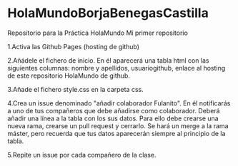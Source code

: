# HolaMundoBorjaBenegasCastilla
Repositorio para la Práctica HolaMundo Mi primer repositorio

1.Activa las Github Pages (hosting de github)

2.Añádele el fichero de inicio. En él aparecerá una tabla html con las siguientes columnas: nombre y apellidos, usuariogithub, enlace al hosting de este repositorio HolaMundo de  github.

3.Añade el fichero style.css en la carpeta css. 

4.Crea un issue denominado "añadir colaborador Fulanito". En él notificarás a uno de tus compañeros que debe añadirse como colaborador. Deberá añadir una línea a la tabla con los sus datos. Para ello debe crearse una nueva rama, crearse un pull request y cerrarlo. Se hará un merge a la rama máster, pero recuerda que tus datos aparecerán  siempre al principio de la tabla.

5.Repite un issue por cada compañero de la clase.
